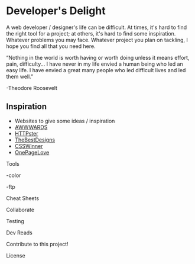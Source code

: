 Developer's Delight
===================

A web developer / designer's life can be difficult.  At times, it's hard to find the right tool for a project; at others, it's hard to find some inspiration.  Whatever problems you may face.  Whatever project you plan on tackling, I hope you find all that you need here.

“Nothing in the world is worth having or worth doing unless it means effort, pain, difficulty… I have never in my life envied a human being who led an easy life. I have envied a great many people who led difficult lives and led them well.”

-Theodore Roosevelt  

Inspiration
-----------

* Websites to give some ideas / inspiration
 * [AWWWARDS]()
 * [HTTPster]()
 * [TheBestDesigns]()
 * [CSSWinner]()
 * [OnePageLove]()

Tools

-color

-ftp

Cheat Sheets

Collaborate

Testing

Dev Reads

Contribute to this project!

License
